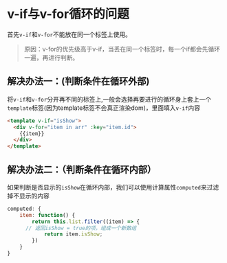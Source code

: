# v-if与v-for循环的问题

首先`v-if`和`v-for`不能放在同一个标签上使用。

>原因：v-for的优先级高于v-if，当丢在同一个标签时，每一个if都会先循环一遍，再进行判断。



## 解决办法一：(判断条件在循环外部)

将`v-if`和`v-for`分开再不同的标签上,一般会选择再要进行的循环身上套上一个`template`标签(因为template标签不会真正渲染dom)，里面填入`v-if`内容

```html
<template v-if="isShow">
  <div v-for="item in arr" :key="item.id">
    {{item}}
  </div>
</template>
```



## 解决办法二：（判断条件在循环内部）

如果判断是否显示的`isShow`在循环内部，我们可以使用计算属性`computed`来过滤掉不显示的内容

```js
computed: {
	item: function() {
		return this.list.filter((item) => {
      // 返回isShow = true的项，组成一个新数组
			return item.isShow;
		})
	}
}
```

